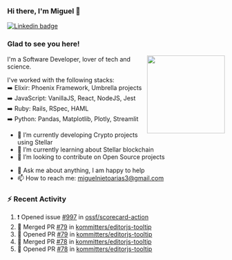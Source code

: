 ### Hi there, I'm Miguel 👋

<a href="https://linkedin.com/in/miguelnietoa/" target="_blank" rel="noopener noreferrer">
  <img src="https://img.shields.io/badge/-LinkedIn-0e76a8?style=flat-square&logo=Linkedin&logoColor=white" alt="Linkedin badge">
</a>
<!-- [![Website Badge](https://img.shields.io/badge/Website-3b5998?style=flat-square&logo=google-chrome&logoColor=white)](#notavailablenow#) 

<img src="https://i.imgur.com/tbrLrt5.gif" width=400 alt="Coding GIF" align="right"/>
-->


### Glad to see you here!
<a href="https://github.com/miguelnietoa"><img src="https://github-readme-stats.vercel.app/api?username=miguelnietoa&show_icons=true&hide_border=true&count_private=true&include_all_commits=true&theme=tokyonight" height="180em" align="right"/></a>
I'm a Software Developer, lover of tech and science. 

I've worked with the following stacks:\
➡️ Elixir: Phoenix Framework, Umbrella projects\
➡️ JavaScript: VanillaJS, React, NodeJS, Jest\
➡️ Ruby: Rails, RSpec, HAML\
➡️ Python: Pandas, Matplotlib, Plotly, Streamlit

- 🔭 I’m currently developing Crypto projects using Stellar
- 🌱 I’m currently learning about Stellar blockchain
- 👯 I’m looking to contribute on Open Source projects
<!-- 
- 😄 I just finished a Machine Learning course! 
- 🤔 I’m looking for help with ...
-->
- 💬 Ask me about anything, I am happy to help
- 📫 How to reach me: miguelnietoarias3@gmail.com

### ⚡ Recent Activity

<!--START_SECTION:activity-->
1. ❗️ Opened issue [#997](https://github.com/ossf/scorecard-action/issues/997) in [ossf/scorecard-action](https://github.com/ossf/scorecard-action)
2. 🎉 Merged PR [#79](https://github.com/kommitters/editorjs-tooltip/pull/79) in [kommitters/editorjs-tooltip](https://github.com/kommitters/editorjs-tooltip)
3. 💪 Opened PR [#79](https://github.com/kommitters/editorjs-tooltip/pull/79) in [kommitters/editorjs-tooltip](https://github.com/kommitters/editorjs-tooltip)
4. 🎉 Merged PR [#78](https://github.com/kommitters/editorjs-tooltip/pull/78) in [kommitters/editorjs-tooltip](https://github.com/kommitters/editorjs-tooltip)
5. 💪 Opened PR [#78](https://github.com/kommitters/editorjs-tooltip/pull/78) in [kommitters/editorjs-tooltip](https://github.com/kommitters/editorjs-tooltip)
<!--END_SECTION:activity-->
